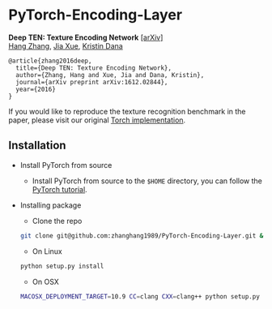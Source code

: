 # PyTorch-Encoding-Layer

**Deep TEN: Texture Encoding Network** [[arXiv]](https://arxiv.org/pdf/1612.02844.pdf)  
  [Hang Zhang](http://hangzh.com/), [Jia Xue](http://jiaxueweb.com/), [Kristin Dana](http://eceweb1.rutgers.edu/vision/dana.html)
```
@article{zhang2016deep,
  title={Deep TEN: Texture Encoding Network},
  author={Zhang, Hang and Xue, Jia and Dana, Kristin},
  journal={arXiv preprint arXiv:1612.02844},
  year={2016}
}
```
If you would like to reproduce the texture recognition benchmark in the paper, please visit our original [Torch implementation](https://github.com/zhanghang1989/Deep-Encoding).

## Installation
- Install PyTorch from source
	* Install PyTorch from source to the `$HOME` directory, you can follow the [PyTorch tutorial](https://github.com/pytorch/pytorch#install-pytorch). 

- Installing package
	* Clone the repo
	```bash
	git clone git@github.com:zhanghang1989/PyTorch-Encoding-Layer.git && cd PyTorch-Encoding-Layer
	```
	* On Linux
	```bash
	python setup.py install
	```
	* On OSX
	```bash
	MACOSX_DEPLOYMENT_TARGET=10.9 CC=clang CXX=clang++ python setup.py install
	```
